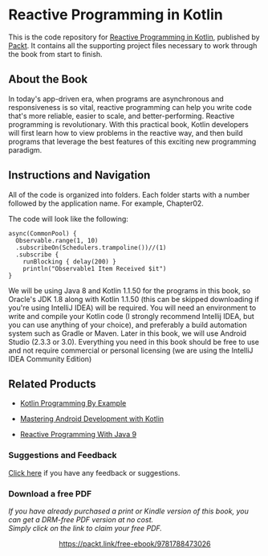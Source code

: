


# Reactive Programming in Kotlin
This is the code repository for [Reactive Programming in Kotlin](https://www.packtpub.com/application-development/reactive-programming-kotlin?utm_source=github&utm_medium=repository&utm_campaign=9781788473026), published by [Packt](https://www.packtpub.com/?utm_source=github). It contains all the supporting project files necessary to work through the book from start to finish.
## About the Book
In today's app-driven era, when programs are asynchronous and responsiveness is so vital, reactive programming can help you write code that's more reliable, easier to scale, and better-performing. Reactive programming is revolutionary. With this practical book, Kotlin developers will first learn how to view problems in the reactive way, and then build programs that leverage the best features of this exciting new programming paradigm.
## Instructions and Navigation
All of the code is organized into folders. Each folder starts with a number followed by the application name. For example, Chapter02.



The code will look like the following:
```
async(CommonPool) {
  Observable.range(1, 10)
  .subscribeOn(Schedulers.trampoline())//(1)
  .subscribe {
    runBlocking { delay(200) } 
    println("Observable1 Item Received $it")
}
```

We will be using Java 8 and Kotlin 1.1.50 for the programs in this book, so Oracle's JDK 1.8 along with Kotlin 1.1.50 (this can be skipped downloading if you're using IntelliJ IDEA) will be required. You will need an environment to write and compile your Kotlin code (I strongly recommend Intellij IDEA, but you can use anything of your choice), and preferably a build automation system such as Gradle or Maven. Later in this book, we will use Android Studio (2.3.3 or 3.0). Everything you need in this book should be free to use and not require commercial or personal licensing (we are using the IntelliJ IDEA Community Edition)

## Related Products
* [Kotlin Programming By Example](https://www.packtpub.com/application-development/kotlin-programming-example?utm_source=github&utm_medium=repository&utm_campaign=9781788474542)

* [Mastering Android Development with Kotlin](https://www.packtpub.com/application-development/mastering-android-development-kotlin?utm_source=github&utm_medium=repository&utm_campaign=9781788473699)

* [Reactive Programming With Java 9](https://www.packtpub.com/application-development/reactive-programming-java-9?utm_source=github&utm_medium=repository&utm_campaign=9781787124233)

### Suggestions and Feedback
[Click here](https://docs.google.com/forms/d/e/1FAIpQLSe5qwunkGf6PUvzPirPDtuy1Du5Rlzew23UBp2S-P3wB-GcwQ/viewform) if you have any feedback or suggestions.
### Download a free PDF

 <i>If you have already purchased a print or Kindle version of this book, you can get a DRM-free PDF version at no cost.<br>Simply click on the link to claim your free PDF.</i>
<p align="center"> <a href="https://packt.link/free-ebook/9781788473026">https://packt.link/free-ebook/9781788473026 </a> </p>